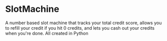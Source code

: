 # SlotMachine
A number based slot machine that tracks your total credit score, allows you to refill your credit if you hit 0 credits, and lets you cash out your credits when you're done. All created in Python
